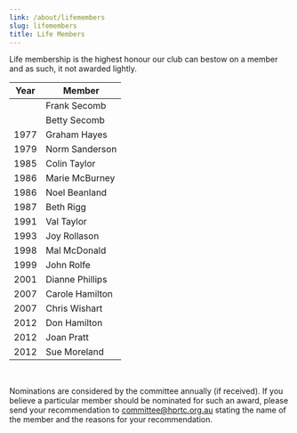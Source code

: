 ```yaml
---
link: /about/lifemembers
slug: lifemembers
title: Life Members
---
```


Life membership is the highest honour our club can bestow on a member and as such, it not awarded lightly.

| Year | Member          |
|------|-----------------|
|      | Frank Secomb    |
|      | Betty Secomb    |
| 1977 | Graham Hayes    |
| 1979 | Norm Sanderson  |
| 1985 | Colin Taylor    |
| 1986 | Marie McBurney  |
| 1986 | Noel Beanland   |
| 1987 | Beth Rigg       |
| 1991 | Val Taylor      |
| 1993 | Joy Rollason    |
| 1998 | Mal McDonald    |
| 1999 | John Rolfe      |
| 2001 | Dianne Phillips |
| 2007 | Carole Hamilton |
| 2007 | Chris Wishart   |
| 2012 | Don Hamilton    |
| 2012 | Joan Pratt      |
| 2012 | Sue Moreland    |

&nbsp;

Nominations are considered by the committee annually (if received). If you believe a particular member should be nominated for such an award, please send your recommendation to committee@hprtc.org.au stating the name of the member and the reasons for your recommendation.

